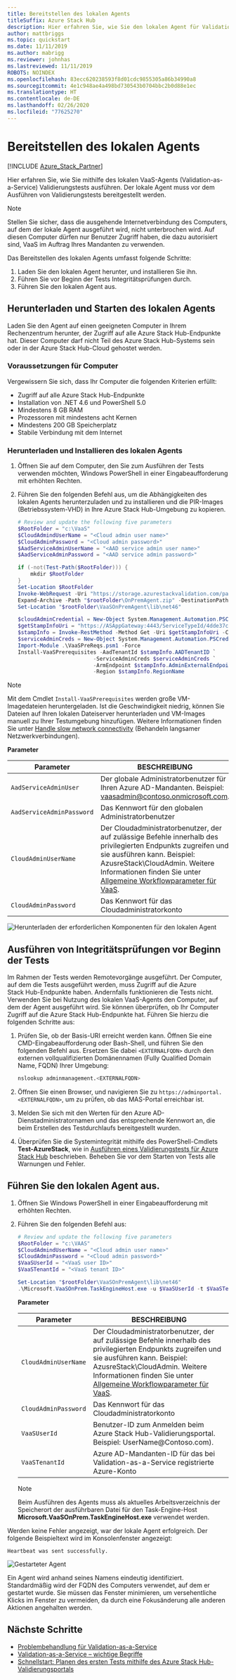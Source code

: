 ```yaml
---
title: Bereitstellen des lokalen Agents
titleSuffix: Azure Stack Hub
description: Hier erfahren Sie, wie Sie den lokalen Agent für Validation-as-a-Service in Azure Stack Hub bereitstellen.
author: mattbriggs
ms.topic: quickstart
ms.date: 11/11/2019
ms.author: mabrigg
ms.reviewer: johnhas
ms.lastreviewed: 11/11/2019
ROBOTS: NOINDEX
ms.openlocfilehash: 83ecc620238593f8d01cdc9855305a86b34990a8
ms.sourcegitcommit: 4e1c948ae4a498bd730543b0704bbc2b0d88e1ec
ms.translationtype: HT
ms.contentlocale: de-DE
ms.lasthandoff: 02/26/2020
ms.locfileid: "77625270"
---
```

# <a name="deploy-the-local-agent"></a>Bereitstellen des lokalen Agents

[!INCLUDE [Azure_Stack_Partner](./includes/azure-stack-partner-appliesto.md)]

Hier erfahren Sie, wie Sie mithilfe des lokalen VaaS-Agents (Validation-as-a-Service) Validierungstests ausführen. Der lokale Agent muss vor dem Ausführen von Validierungstests bereitgestellt werden.

> [!Note]  
> Stellen Sie sicher, dass die ausgehende Internetverbindung des Computers, auf dem der lokale Agent ausgeführt wird, nicht unterbrochen wird. Auf diesen Computer dürfen nur Benutzer Zugriff haben, die dazu autorisiert sind, VaaS im Auftrag Ihres Mandanten zu verwenden.

Das Bereitstellen des lokalen Agents umfasst folgende Schritte:

1. Laden Sie den lokalen Agent herunter, und installieren Sie ihn.
2. Führen Sie vor Beginn der Tests Integritätsprüfungen durch.
3. Führen Sie den lokalen Agent aus.

## <a name="download-and-start-the-local-agent"></a>Herunterladen und Starten des lokalen Agents

Laden Sie den Agent auf einen geeigneten Computer in Ihrem Rechenzentrum herunter, der Zugriff auf alle Azure Stack Hub-Endpunkte hat. Dieser Computer darf nicht Teil des Azure Stack Hub-Systems sein oder in der Azure Stack Hub-Cloud gehostet werden.

### <a name="machine-prerequisites"></a>Voraussetzungen für Computer

Vergewissern Sie sich, dass Ihr Computer die folgenden Kriterien erfüllt:

- Zugriff auf alle Azure Stack Hub-Endpunkte
- Installation von .NET 4.6 und PowerShell 5.0
- Mindestens 8 GB RAM
- Prozessoren mit mindestens acht Kernen
- Mindestens 200 GB Speicherplatz
- Stabile Verbindung mit dem Internet

### <a name="download-and-install-the-local-agent"></a>Herunterladen und Installieren des lokalen Agents

1. Öffnen Sie auf dem Computer, den Sie zum Ausführen der Tests verwenden möchten, Windows PowerShell in einer Eingabeaufforderung mit erhöhten Rechten.
2. Führen Sie den folgenden Befehl aus, um die Abhängigkeiten des lokalen Agents herunterzuladen und zu installieren und die PIR-Images (Betriebssystem-VHD) in Ihre Azure Stack Hub-Umgebung zu kopieren.

    ```powershell
    # Review and update the following five parameters
    $RootFolder = "c:\VaaS"
    $CloudAdmindUserName = "<Cloud admin user name>"
    $CloudAdminPassword = "<Cloud admin password>"
    $AadServiceAdminUserName = "<AAD service admin user name>"
    $AadServiceAdminPassword = "<AAD service admin password>"

    if (-not(Test-Path($RootFolder))) {
        mkdir $RootFolder
    }
    Set-Location $RootFolder
    Invoke-WebRequest -Uri "https://storage.azurestackvalidation.com/packages/Microsoft.VaaSOnPrem.TaskEngineHost.latest.nupkg" -outfile "$rootFolder\OnPremAgent.zip"
    Expand-Archive -Path "$rootFolder\OnPremAgent.zip" -DestinationPath "$rootFolder\VaaSOnPremAgent" -Force
    Set-Location "$rootFolder\VaaSOnPremAgent\lib\net46"

    $cloudAdminCredential = New-Object System.Management.Automation.PSCredential($cloudAdmindUserName, (ConvertTo-SecureString $cloudAdminPassword -AsPlainText -Force))
    $getStampInfoUri = "https://ASAppGateway:4443/ServiceTypeId/4dde37cc-6ee0-4d75-9444-7061e156507f/CloudDefinition/GetStampInformation" 
    $stampInfo = Invoke-RestMethod -Method Get -Uri $getStampInfoUri -Credential $cloudAdminCredential -ErrorAction Stop
    $serviceAdminCreds = New-Object System.Management.Automation.PSCredential $aadServiceAdminUserName, (ConvertTo-SecureString $aadServiceAdminPassword -AsPlainText -Force)
    Import-Module .\VaaSPreReqs.psm1 -Force
    Install-VaaSPrerequisites -AadTenantId $stampInfo.AADTenantID `
                            -ServiceAdminCreds $serviceAdminCreds `
                            -ArmEndpoint $stampInfo.AdminExternalEndpoints.AdminResourceManager `
                            -Region $stampInfo.RegionName
    ```

> [!Note]  
> Mit dem Cmdlet `Install-VaaSPrerequisites` werden große VM-Imagedateien heruntergeladen. Ist die Geschwindigkeit niedrig, können Sie Dateien auf Ihren lokalen Dateiserver herunterladen und VM-Images manuell zu Ihrer Testumgebung hinzufügen. Weitere Informationen finden Sie unter [Handle slow network connectivity](azure-stack-vaas-troubleshoot.md#handle-slow-network-connectivity) (Behandeln langsamer Netzwerkverbindungen).

**Parameter**

| Parameter | BESCHREIBUNG |
| --- | --- |
| `AadServiceAdminUser` | Der globale Administratorbenutzer für Ihren Azure AD-Mandanten. Beispiel: vaasadmin@contoso.onmicrosoft.com. |
| `AadServiceAdminPassword` | Das Kennwort für den globalen Administratorbenutzer |
| `CloudAdminUserName` | Der Cloudadministratorbenutzer, der auf zulässige Befehle innerhalb des privilegierten Endpunkts zugreifen und sie ausführen kann. Beispiel: AzusreStack\CloudAdmin. Weitere Informationen finden Sie unter [Allgemeine Workflowparameter für VaaS](azure-stack-vaas-parameters.md). |
| `CloudAdminPassword` | Das Kennwort für das Cloudadministratorkonto|

![Herunterladen der erforderlichen Komponenten für den lokalen Agent](media/installing-prereqs.png)

## <a name="perform-sanity-checks-before-starting-the-tests"></a>Ausführen von Integritätsprüfungen vor Beginn der Tests

Im Rahmen der Tests werden Remotevorgänge ausgeführt. Der Computer, auf dem die Tests ausgeführt werden, muss Zugriff auf die Azure Stack Hub-Endpunkte haben. Andernfalls funktionieren die Tests nicht. Verwenden Sie bei Nutzung des lokalen VaaS-Agents den Computer, auf dem der Agent ausgeführt wird. Sie können überprüfen, ob Ihr Computer Zugriff auf die Azure Stack Hub-Endpunkte hat. Führen Sie hierzu die folgenden Schritte aus:

1. Prüfen Sie, ob der Basis-URI erreicht werden kann. Öffnen Sie eine CMD-Eingabeaufforderung oder Bash-Shell, und führen Sie den folgenden Befehl aus. Ersetzen Sie dabei `<EXTERNALFQDN>` durch den externen vollqualifizierten Domänennamen (Fully Qualified Domain Name, FQDN) Ihrer Umgebung:

    ```bash
    nslookup adminmanagement.<EXTERNALFQDN>
    ```

2. Öffnen Sie einen Browser, und navigieren Sie zu `https://adminportal.<EXTERNALFQDN>`, um zu prüfen, ob das MAS-Portal erreichbar ist.

3. Melden Sie sich mit den Werten für den Azure AD-Dienstadministratornamen und das entsprechende Kennwort an, die beim Erstellen des Testdurchlaufs bereitgestellt wurden.

4. Überprüfen Sie die Systemintegrität mithilfe des PowerShell-Cmdlets **Test-AzureStack**, wie in [Ausführen eines Validierungstests für Azure Stack Hub](../operator/azure-stack-diagnostic-test.md) beschrieben. Beheben Sie vor dem Starten von Tests alle Warnungen und Fehler.

## <a name="run-the-local-agent"></a>Führen Sie den lokalen Agent aus.

1. Öffnen Sie Windows PowerShell in einer Eingabeaufforderung mit erhöhten Rechten.

2. Führen Sie den folgenden Befehl aus:

    ```powershell
   # Review and update the following five parameters
    $RootFolder = "c:\VAAS"
    $CloudAdmindUserName = "<Cloud admin user name>"
    $CloudAdminPassword = "<Cloud admin password>"
    $VaaSUserId = "<VaaS user ID>"
    $VaaSTenantId = "<VaaS tenant ID>"

    Set-Location "$rootFolder\VaaSOnPremAgent\lib\net46"
    .\Microsoft.VaaSOnPrem.TaskEngineHost.exe -u $VaaSUserId -t $VaaSTenantId -x $CloudAdmindUserName -y $CloudAdminPassword
    ```

      **Parameter**  

    | Parameter | BESCHREIBUNG |
    | --- | --- |
    | `CloudAdminUserName` | Der Cloudadministratorbenutzer, der auf zulässige Befehle innerhalb des privilegierten Endpunkts zugreifen und sie ausführen kann. Beispiel: AzusreStack\CloudAdmin. Weitere Informationen finden Sie unter [Allgemeine Workflowparameter für VaaS](azure-stack-vaas-parameters.md). |
    | `CloudAdminPassword` | Das Kennwort für das Cloudadministratorkonto|
    | `VaaSUserId` | Benutzer-ID zum Anmelden beim Azure Stack Hub-Validierungsportal. Beispiel: UserName\@Contoso.com). |
    | `VaaSTenantId` | Azure AD-Mandanten-ID für das bei Validation-as-a-Service registrierte Azure-Konto |

    > [!Note]  
    > Beim Ausführen des Agents muss als aktuelles Arbeitsverzeichnis der Speicherort der ausführbaren Datei für den Task-Engine-Host **Microsoft.VaaSOnPrem.TaskEngineHost.exe** verwendet werden.

Werden keine Fehler angezeigt, war der lokale Agent erfolgreich. Der folgende Beispieltext wird im Konsolenfenster angezeigt:

`Heartbeat was sent successfully.`

![Gestarteter Agent](media/started-agent.png)

Ein Agent wird anhand seines Namens eindeutig identifiziert. Standardmäßig wird der FQDN des Computers verwendet, auf dem er gestartet wurde. Sie müssen das Fenster minimieren, um versehentliche Klicks im Fenster zu vermeiden, da durch eine Fokusänderung alle anderen Aktionen angehalten werden.

## <a name="next-steps"></a>Nächste Schritte

- [Problembehandlung für Validation-as-a-Service](azure-stack-vaas-troubleshoot.md)
- [Validation-as-a-Service – wichtige Begriffe](azure-stack-vaas-key-concepts.md)
- [Schnellstart: Planen des ersten Tests mithilfe des Azure Stack Hub-Validierungsportals](azure-stack-vaas-schedule-test-pass.md)